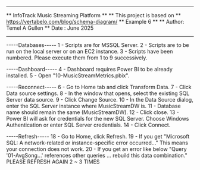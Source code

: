 *********************************************
** InfoTrack Music Streaming Platform
** 
** This project is based on 
** https://vertabelo.com/blog/schema-diagram/
** Example 6
**
** Author: Temel A Gullen
** Date  : June 2025
*********************************************

-----Databases-----
1  - Scripts are for MSSQL Server.
2  - Scripts are to be run on the local server or on an EC2 instance.
3  - Scripts have been numbered. Please execute them from 1 to 9 successively.

-----Dashboard-----
4  - Dashboard requires Power BI to be already installed.
5  - Open "10-MusicStreamMetrics.pbix".

-----Reconnect-----
6  - Go to Home tab and click Transform Data.
7  - Click Data source settings.
8  - In the window that opens, select the existing SQL Server data source.
9  - Click Change Source.
10 - In the Data Source dialog, enter the SQL Server instance where MusicStreamDW is. 
11 - Database name should remain the same (MusicStreamDW).
12 - Click close.
13 - Power BI will ask for credentials for the new SQL Server.
     Choose Windows Authentication or enter SQL Server credentials.
14 - Click Connect.

-----Refresh-----
18 - Go to Home, click Refresh.
19 - If you get "Microsoft SQL: A network-related or instance-specific error occurred..."
     This means your connection does not work.
20 - If you get an error like below 
     "Query '01-AvgSong...' references other queries ... rebuild this data combination."
     PLEASE REFRESH AGAIN 2 ~ 3 TIMES
